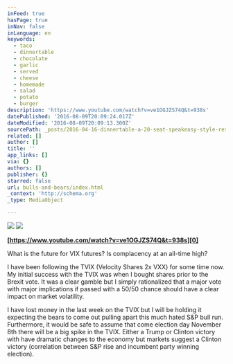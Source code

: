 ```yaml
---
inFeed: true
hasPage: true
inNav: false
inLanguage: en
keywords:
  - taco
  - dinnertable
  - chocolate
  - garlic
  - served
  - cheese
  - homemade
  - salad
  - potato
  - burger
description: 'https://www.youtube.com/watch?v=ve1OGJZS74Q&t=938s'
datePublished: '2016-08-09T20:09:24.017Z'
dateModified: '2016-08-09T20:09:13.300Z'
sourcePath: _posts/2016-04-16-dinnertable-a-20-seat-speakeasy-style-restaurant.md
related: []
author: []
title: ''
app_links: []
via: {}
authors: []
publisher: {}
starred: false
url: bulls-and-bears/index.html
_context: 'http://schema.org'
_type: MediaObject

---
```

![](https://the-grid-user-content.s3-us-west-2.amazonaws.com/c79f2891-dd04-44c6-9305-fe687b0c2f83.jpg)
![](https://the-grid-user-content.s3-us-west-2.amazonaws.com/ede4da6b-dc97-4347-8e1d-9f3ea3861f2d.png)

**[https://www.youtube.com/watch?v=ve1OGJZS74Q&t=938s][0]**

What is the future for VIX futures? Is complacency at an all-time high?

I have been following the TVIX (Velocity Shares 2x VXX) for some time now. My initial success with the TVIX was when I bought shares prior to the Brexit vote. It was a clear gamble but I simply rationalized that a major vote with major implications if passed with a 50/50 chance should have a clear impact on market volatility. 

I have lost money in the last week on the TVIX but I will be holding it expecting the bears to come out pulling apart this much hated S&P bull run. Furthermore, it would be safe to assume that come election day November 8th there will be a big spike in the TVIX. Either a Trump or Clinton victory with have dramatic changes to the economy but markets suggest a Clinton victory (correlation between S&P rise and incumbent party winning election).

[0]: https://www.youtube.com/watch?v=ve1OGJZS74Q&t=938s